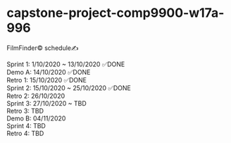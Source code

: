 # capstone-project-comp9900-w17a-996

FilmFinder© schedule✍

Sprint 1:   1/10/2020 ~ 13/10/2020        ✅DONE<br/>
Demo A:     14/10/2020                    ✅DONE<br/>
Retro 1:    15/10/2020                    ✅DONE<br/>
Sprint 2:   15/10/2020 ~ 25/10/2020       ✅DONE<br/>
Retro 2:    26/10/2020<br/>
Sprint 3:   27/10/2020 ~ TBD<br/>
Retro 3:    TBD<br/>
Demo B:     04/11/2020<br/>
Sprint 4:   TBD<br/>
Retro 4:    TBD<br/>
